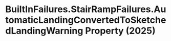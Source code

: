 # BuiltInFailures.StairRampFailures.AutomaticLandingConvertedToSketchedLandingWarning Property (2025)

﻿